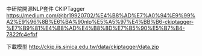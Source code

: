 中研院開源NLP套件 CKIPTagger
https://medium.com/@br19920702/%E4%B8%AD%E7%A0%94%E9%99%A2%E9%96%8B%E6%BA%90nlp%E5%A5%97%E4%BB%B6-ckiptagger-%E7%B9%81%E4%B8%AD%E4%B8%8D%E7%B5%90%E5%B7%B4-7822fc4efbf

下載模型
http://ckip.iis.sinica.edu.tw/data/ckiptagger/data.zip